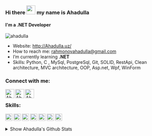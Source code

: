 ### Hi there <img src="https://media.giphy.com/media/hvRJCLFzcasrR4ia7z/giphy.gif" width="28"> my name is Ahadulla
#### I'm a .NET Developer

<p align="left"> <img src="https://komarev.com/ghpvc/?username=ahadulla&label=Profile%20views&color=0e75b6&style=flat" alt="ahadulla" /> </p>


- Website: http://Ahadulla.uz/
- How to reach me: rahmonovahadulla@gmail.com 
- I’m currently learning **.NET**
- Skills: Python, C , MySql, PostgreSql, Git, SOLID, RestApi, Clean architecture, MVC architecture, OOP, Asp.net, Wpf, WinForm

### Connect with me:

[<img align="left" alt="Ahadulla | Website" width="28px" src="https://www.vectorlogo.zone/logos/telegram/telegram-tile.svg" />][telegram]
[<img align="left" alt="Ahadulla | Gmail" width="28px" src="https://www.vectorlogo.zone/logos/gmail/gmail-tile.svg" />][mail]
[<img align="left" alt="Ahadulla | LinkedIn" width="28px" src="https://www.vectorlogo.zone/logos/linkedin/linkedin-tile.svg" />][linkedin]
<br>

### Skills:

<p align="left">
  <img src="https://www.vectorlogo.zone/logos/dotnet/dotnet-vertical.svg" alt="git" width="22" height="22"/> 
  <img src="https://upload.wikimedia.org/wikipedia/commons/0/0d/C_Sharp_wordmark.svg" alt="c" width="22" height="22"/>
  <img src="https://upload.wikimedia.org/wikipedia/commons/1/18/C_Programming_Language.svg" alt="c" width="22" height="22"/>
  <img src="https://www.vectorlogo.zone/logos/python/python-icon.svg" alt="python" width="22" height="22"/> 
  <img src="https://www.vectorlogo.zone/logos/postgresql/postgresql-icon.svg" alt="git" width="22" height="22"/> 
  <img src="https://www.vectorlogo.zone/logos/git-scm/git-scm-icon.svg" alt="git" width="22" height="22"/> 
  <img src="https://www.vectorlogo.zone/logos/mysql/mysql-icon.svg" alt="mysql" width="22" height="22"/> 

</p>

<!--<details>
  <summary> Show Ahadulla's Github Streak</summary>
  <br>
  
[![GitHub Streak](https://github-readme-streak-stats.herokucom?userapp.=ahadulla&theme=dark&border_radius=4&mode=weekly)](https://git.io/streak-stats)

</details>-->

<details>
  <summary> Show Ahadulla's Github Stats</summary>
  <br>
  
  <a href="#">
    <img align="left" src="https://github-readme-stats.vercel.app/api/top-langs/?username=Ahadulla&layout=compact&hide=html" alt="Ahadulla" />
  </a>
  
  <a href="#">
   >&nbsp;<img align="center" src="https://github-readme-stats.vercel.app/api?username=Ahadulla&show_icons=true" alt="Ahadulla" />
  </a>
  
</details>


[telegram]: https://t.me/Ahadulla_Rahmonov
[mail]: rahmonovahadulla@gmail.com
[linkedin]: https://www.linkedin.com/in/ahadullarahmonov
